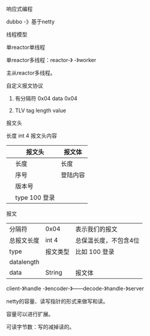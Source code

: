 响应式编程

dubbo -》基于netty

线程模型

单reactor单线程

单reactor多线程：reactor-》 -》worker

主从reactor多线程。



自定义报文协议

1. 有分隔符 0x04 data 0x04

2. TLV tag length value

报文头 

长度 int 4 报文头内容

|      | 报文头        | 报文体   |
| ---- | ------------- | -------- |
|      | 长度          | 长度     |
|      | 序号          | 登陆内容 |
|      | 版本号        |          |
|      | type 100 登录 |          |

报文





|            |          |                       |
| ---------- | -------- | --------------------- |
| 分隔符     | 0x04     | 表示我们的报文        |
| 总报文长度 | int 4    | 总保温长度，不包含4位 |
| type       | 报文类型 | 比如 100 登录         |
| datalength |          |                       |
| data       | String   | 报文体                |



client-》handle -》encoder-》——decode-》handle-》server



netty的容量、读写指针的形式来做写和读。

容量可以进行扩展。

可读字节数：写的减掉读的。